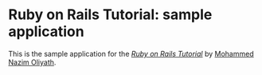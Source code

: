 # Ruby on Rails Tutorial: sample application

This is the sample application for
the [*Ruby on Rails Tutorial*](http://railstutorial.org/)
by [Mohammed Nazim Oliyath](http://www.linkedin.com/pub/mohammed-nazim-oliyath/3/909/4a5).